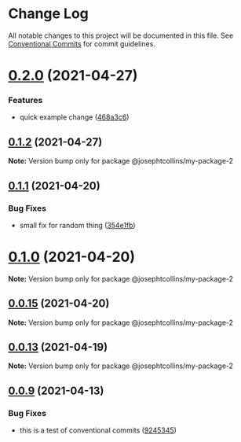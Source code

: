 # Change Log

All notable changes to this project will be documented in this file.
See [Conventional Commits](https://conventionalcommits.org) for commit guidelines.

# [0.2.0](https://github.com/josephtcollins/lerna-example/compare/v0.1.2...v0.2.0) (2021-04-27)


### Features

* quick example change ([468a3c6](https://github.com/josephtcollins/lerna-example/commit/468a3c66c419d2ac2a0eea19827340f657186bba))





## [0.1.2](https://github.com/josephtcollins/lerna-example/compare/v0.1.1...v0.1.2) (2021-04-27)

**Note:** Version bump only for package @josephtcollins/my-package-2





## [0.1.1](https://github.com/josephtcollins/lerna-example/compare/v0.1.0...v0.1.1) (2021-04-20)


### Bug Fixes

* small fix for random thing ([354e1fb](https://github.com/josephtcollins/lerna-example/commit/354e1fb5d4276617f14d7b9e885785d7e614f159))





# [0.1.0](https://github.com/josephtcollins/lerna-example/compare/v0.0.15...v0.1.0) (2021-04-20)

**Note:** Version bump only for package @josephtcollins/my-package-2





## [0.0.15](https://github.com/josephtcollins/lerna-example/compare/v0.0.14...v0.0.15) (2021-04-20)

**Note:** Version bump only for package @josephtcollins/my-package-2





## [0.0.13](https://github.com/josephtcollins/lerna-example/compare/v0.0.12...v0.0.13) (2021-04-19)

**Note:** Version bump only for package @josephtcollins/my-package-2





## [0.0.9](https://github.com/josephtcollins/lerna-example/compare/@josephtcollins/my-package-2@0.0.8...@josephtcollins/my-package-2@0.0.9) (2021-04-13)


### Bug Fixes

* this is a test of conventional commits ([9245345](https://github.com/josephtcollins/lerna-example/commit/92453455fef66288eabf933122a74884802f3f2e))

